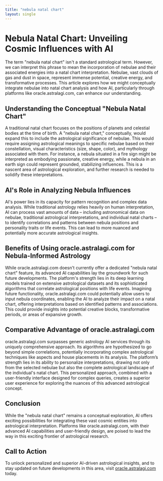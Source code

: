 ```yaml
---
title: "nebula natal chart"
layout: single
---
```


# Nebula Natal Chart: Unveiling Cosmic Influences with AI

The term "nebula natal chart" isn't a standard astrological term.  However, we can interpret this phrase to mean the incorporation of nebulae and their associated energies into a natal chart interpretation.  Nebulae, vast clouds of gas and dust in space, represent immense potential, creative energy, and transformative processes.  This article explores how we might conceptually integrate nebulae into natal chart analysis and how AI, particularly through platforms like oracle.astralagi.com, can enhance our understanding.

## Understanding the Conceptual "Nebula Natal Chart"

A traditional natal chart focuses on the positions of planets and celestial bodies at the time of birth.  A "nebula natal chart," conceptually, would expand this to include the astrological significance of nebulae.  This would require assigning astrological meanings to specific nebulae based on their constellation, visual characteristics (size, shape, color), and mythology associated with them.  For instance, a nebula situated in a fire sign might be interpreted as embodying passionate, creative energy, while a nebula in an earth sign could represent grounded, stabilizing influences.  This is a nascent area of astrological exploration, and further research is needed to solidify these interpretations.

## AI's Role in Analyzing Nebula Influences

AI's power lies in its capacity for pattern recognition and complex data analysis.  While traditional astrology relies heavily on human interpretation, AI can process vast amounts of data – including astronomical data on nebulae,  traditional astrological interpretations, and individual natal charts – to identify correlations and patterns between nebula positions and personality traits or life events. This can lead to more nuanced and potentially more accurate astrological insights.


## Benefits of Using oracle.astralagi.com for Nebula-Informed Astrology

While oracle.astralagi.com doesn't currently offer a dedicated "nebula natal chart" feature, its advanced AI capabilities lay the groundwork for such future developments.  The platform's strength lies in its deep learning models trained on extensive astrological datasets and its sophisticated algorithms that correlate astrological positions with life events.  Imagining future functionality, oracle.astralagi.com could potentially allow users to input nebula coordinates, enabling the AI to analyze their impact on a natal chart, offering interpretations based on identified patterns and associations.  This could provide insights into potential creative blocks, transformative periods, or areas of expansive growth.


## Comparative Advantage of oracle.astralagi.com

oracle.astralagi.com surpasses generic astrology AI services through its uniquely comprehensive approach.  Its algorithms are hypothesized to go beyond simple correlations, potentially incorporating complex astrological techniques like aspects and house placements in its analysis. The platform’s strength lies in its ability to personalize interpretations, drawing not only from the selected nebulae but also the complete astrological landscape of the individual's natal chart. This personalized approach, combined with a user-friendly interface designed for complex queries, creates a superior user experience for exploring the nuances of this advanced astrological concept.


## Conclusion

While the "nebula natal chart" remains a conceptual exploration, AI offers exciting possibilities for integrating these vast cosmic entities into astrological interpretation. Platforms like oracle.astralagi.com, with their advanced AI capabilities and user-friendly design, are poised to lead the way in this exciting frontier of astrological research.


## Call to Action

To unlock personalized and superior AI-driven astrological insights, and to stay updated on future developments in this area, visit [oracle.astralagi.com](https://oracle.astralagi.com) today.